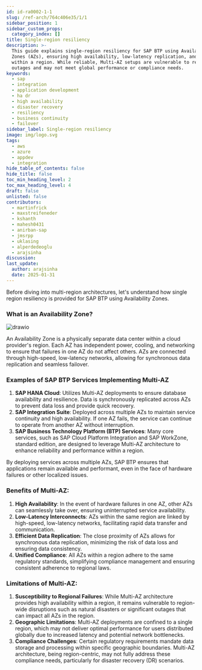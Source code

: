```yaml
---
id: id-ra0002-1-1
slug: /ref-arch/764c406e35/1/1
sidebar_position: 1
sidebar_custom_props:
  category_index: []
title: Single-region resiliency
description: >-
  This guide explains single-region resiliency for SAP BTP using Availability
  Zones (AZs), ensuring high availability, low-latency replication, and failover
  within a region. While reliable, Multi-AZ setups are vulnerable to region-wide
  outages and may not meet global performance or compliance needs.
keywords:
  - sap
  - integration
  - application development
  - ha dr
  - high availability
  - disaster recovery
  - resiliency
  - business continuity
  - failover
sidebar_label: Single-region resiliency
image: img/logo.svg
tags:
  - aws
  - azure
  - appdev
  - integration
hide_table_of_contents: false
hide_title: false
toc_min_heading_level: 2
toc_max_heading_level: 4
draft: false
unlisted: false
contributors:
  - martinfrick
  - maxstreifeneder
  - kshanth
  - mahesh0431
  - anirban-sap
  - jmsrpp
  - uklasing
  - alperdedeoglu
  - arajsinha
discussion: 
last_update:
  author: arajsinha
  date: 2025-01-31
---
```



Before diving into multi-region architectures, let's understand how single region resiliency is provided for SAP BTP using Availability Zones.

### What is an Availability Zone?

![drawio](drawio/multi-az.drawio)

An Availability Zone is a physically separate data center within a cloud provider's region. Each AZ has independent power, cooling, and networking to ensure that failures in one AZ do not affect others. AZs are connected through high-speed, low-latency networks, allowing for synchronous data replication and seamless failover.

### Examples of SAP BTP Services Implementing Multi-AZ

1. **SAP HANA Cloud**: Utilizes Multi-AZ deployments to ensure database availability and resilience. Data is synchronously replicated across AZs to prevent data loss and provide quick recovery.
2. **SAP Integration Suite**: Deployed across multiple AZs to maintain service continuity and high availability. If one AZ fails, the service can continue to operate from another AZ without interruption.
3. **SAP Business Technology Platform (BTP) Services**: Many core services, such as SAP Cloud Platform Integration and SAP WorkZone, standard edition, are designed to leverage Multi-AZ architecture to enhance reliability and performance within a region.

By deploying services across multiple AZs, SAP BTP ensures that applications remain available and performant, even in the face of hardware failures or other localized issues.

### Benefits of Multi-AZ:

1. **High Availability**: In the event of hardware failures in one AZ, other AZs can seamlessly take over, ensuring uninterrupted service availability.
2. **Low-Latency Interconnects**: AZs within the same region are linked by high-speed, low-latency networks, facilitating rapid data transfer and communication.
3. **Efficient Data Replication**: The close proximity of AZs allows for synchronous data replication, minimizing the risk of data loss and ensuring data consistency.
4. **Unified Compliance**: All AZs within a region adhere to the same regulatory standards, simplifying compliance management and ensuring consistent adherence to regional laws.

### Limitations of Multi-AZ:

1. **Susceptibility to Regional Failures**: While Multi-AZ architecture provides high availability within a region, it remains vulnerable to region-wide disruptions such as natural disasters or significant outages that can impact all AZs in the region.
2. **Geographic Limitations**: Multi-AZ deployments are confined to a single region, which may not deliver optimal performance for users distributed globally due to increased latency and potential network bottlenecks.
3. **Compliance Challenges**: Certain regulatory requirements mandate data storage and processing within specific geographic boundaries. Multi-AZ architecture, being region-centric, may not fully address these compliance needs, particularly for disaster recovery (DR) scenarios.